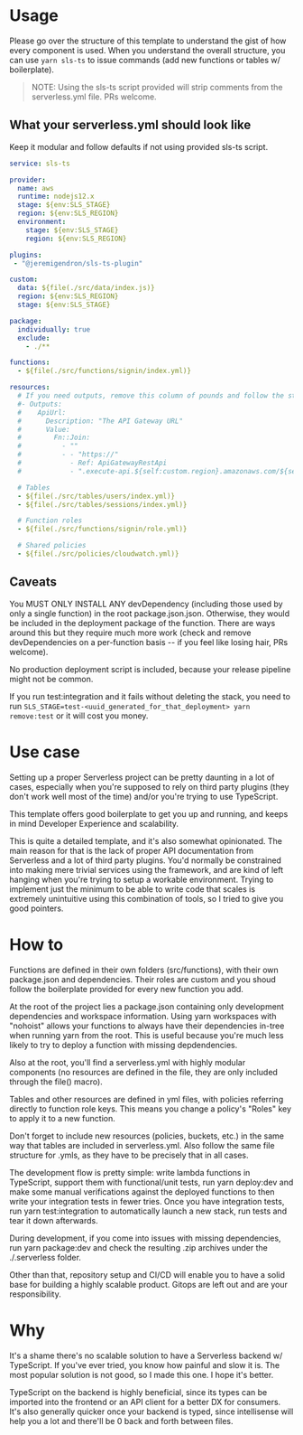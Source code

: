 # Usage
Please go over the structure of this template to understand the gist of how every component is used.
When you understand the overall structure, you can use `yarn sls-ts` to issue commands (add new functions or tables w/ boilerplate).

> NOTE: Using the sls-ts script provided will strip comments from the serverless.yml file. PRs welcome.

## What your serverless.yml should look like

Keep it modular and follow defaults if not using provided sls-ts script.

```yml
service: sls-ts

provider:
  name: aws
  runtime: nodejs12.x
  stage: ${env:SLS_STAGE}
  region: ${env:SLS_REGION}
  environment:
    stage: ${env:SLS_STAGE}
    region: ${env:SLS_REGION}

plugins:
 - "@jeremigendron/sls-ts-plugin"

custom:
  data: ${file(./src/data/index.js)}
  region: ${env:SLS_REGION}
  stage: ${env:SLS_STAGE}

package:
  individually: true
  exclude:
    - ./**

functions:
  - ${file(./src/functions/signin/index.yml)}

resources:
  # If you need outputs, remove this column of pounds and follow the structure
  #- Outputs:
  #    ApiUrl:
  #      Description: "The API Gateway URL"
  #      Value:
  #        Fn::Join:
  #          - ""
  #          - - "https://"
  #            - Ref: ApiGatewayRestApi
  #            - ".execute-api.${self:custom.region}.amazonaws.com/${self:custom.stage}"

  # Tables
  - ${file(./src/tables/users/index.yml)}
  - ${file(./src/tables/sessions/index.yml)}

  # Function roles
  - ${file(./src/functions/signin/role.yml)}

  # Shared policies
  - ${file(./src/policies/cloudwatch.yml)}
```


## Caveats
You MUST ONLY INSTALL ANY devDependency (including those used by only a single function) in the root package.json.json. Otherwise, they would be included in the deployment package of the function. There are ways around this but they require much more work (check and remove devDependencies on a per-function basis -- if you feel like losing hair, PRs welcome).

No production deployment script is included, because your release pipeline might not be common.

If you run test:integration and it fails without deleting the stack, you need to run `SLS_STAGE=test-<uuid_generated_for_that_deployment> yarn remove:test` or it will cost you money.

# Use case
Setting up a proper Serverless project can be pretty daunting in a lot of cases, especially when you're supposed to rely on third party plugins (they don't work well most of the time) and/or you're trying to use TypeScript.

This template offers good boilerplate to get you up and running, and keeps in mind Developer Experience and scalability.

This is quite a detailed template, and it's also somewhat opinionated. The main reason for that is the lack of proper API documentation from Serverless and a lot of third party plugins. You'd normally be constrained into making mere trivial services using the framework, and are kind of left hanging when you're trying to setup a workable environment. Trying to implement just the minimum to be able to write code that scales is extremely unintuitive using this combination of tools, so I tried to give you good pointers.

# How to
Functions are defined in their own folders (src/functions), with their own package.json and dependencies. Their roles are custom and you shoud follow the boilerplate provided for every new function you add.

At the root of the project lies a package.json containing only development dependencies and workspace information. Using yarn workspaces with "nohoist" allows your functions to always have their dependencies in-tree when running yarn from the root. This is useful because you're much less likely to try to deploy a function with missing depdendencies.

Also at the root, you'll find a serverless.yml with highly modular components (no resources are defined in the file, they are only included through the file() macro).

Tables and other resources are defined in yml files, with policies referring directly to function role keys. This means you change a policy's "Roles" key to apply it to a new function.

Don't forget to include new resources (policies, buckets, etc.) in the same way that tables are included in serverless.yml. Also follow the same file structure for .ymls, as they have to be precisely that in all cases.

The development flow is pretty simple: write lambda functions in TypeScript, support them with functional/unit tests, run yarn deploy:dev and make some manual verifications against the deployed functions to then write your integration tests in fewer tries. Once you have integration tests, run yarn test:integration to automatically launch a new stack, run tests and tear it down afterwards.

During development, if you come into issues with missing dependencies, run yarn package:dev and check the resulting .zip archives under the ./.serverless folder.

Other than that, repository setup and CI/CD will enable you to have a solid base for building a highly scalable product. Gitops are left out and are your responsibility.

# Why
It's a shame there's no scalable solution to have a Serverless backend w/ TypeScript. If you've ever tried, you know how painful and slow it is. The most popular solution is not good, so I made this one. I hope it's better.

TypeScript on the backend is highly beneficial, since its types can be imported into the frontend or an API client for a better DX for consumers. It's also generally quicker once your backend is typed, since intellisense will help you a lot and there'll be 0 back and forth between files.